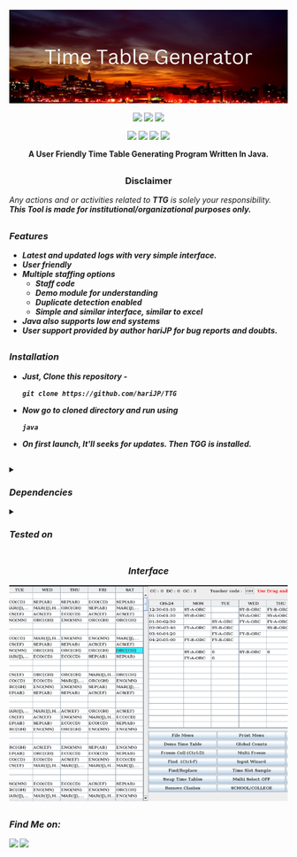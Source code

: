 <!-- TTG -->

<p align="center">
  <img src="TTG.png">
</p>

<p align="center">
  <img src="https://img.shields.io/badge/VERSION-1.0.1-green">
  <img src="https://img.shields.io/badge/LICENSE-GNU%20v3.0-orange">
  <img src="https://img.shields.io/badge/ISSUES-0%20OPEN-red">
  
</p>

<p align="center">
  <img src="https://img.shields.io/badge/Author-hariJP-blue">
  <img src="https://img.shields.io/badge/Open%20Source-yes-brightgreen">
  <img src="https://img.shields.io/badge/Maintained%3F-yes-9cf">
  <img src="https://img.shields.io/badge/Written%20In-java-blue">

</p>

<p align="center"><b>A User Friendly Time Table Generating Program Written In Java.</b></p>

##
<h3><p align="center">Disclaimer</p></h3>
<i>Any actions and or activities related to <b>TTG</b> is solely your responsibility.
<b>This Tool is made for institutional/organizational purposes only.

##

### Features

- Latest and updated logs with very simple interface.
- User friendly
- Multiple staffing options
  - Staff code
  - Demo module for understanding
  - Duplicate detection enabled
  - Simple and similar interface, similar to excel 
- Java also supports low end systems 
- User support provided by author hariJP for bug reports and doubts.

##
### Installation

- Just, Clone this repository -
  ```
  git clone https://github.com/hariJP/TTG
  ```

- Now go to cloned directory and run using 
  ```
  java
  ```
  

- On first launch, It'll seeks for updates. Then ***TGG*** is installed.

##

##

<details>
  <summary><h3>Dependencies</h3></summary>

<b>TTG</b> requires following programs to run properly - 
- `git`
- `java`
- `jar or jre`

> All the dependencies will be installed automatically when you run **TGG** for the first time.


</details>

<details>
  <summary><h3>Tested on</h3></summary>

- **Kali**
- **Ubuntu**
- **Debian**
- **Arch**
- **Manjaro**
- **Fedora**
- **Windows**
</details>



##

<h3 align="center"><i>Interface</i></h3>
<p align="center">
<img src="interface.png"/>
</p>

##
### Find Me on:
<p align="left">
  <a href="https://www.instagram.com/hari.jayram" target="_blank"><img src="https://img.shields.io/badge/Socials-grey?style=for-the-badge&logo=linktree"></a>
  <a href="https://github.com/hariJP" target="_blank"><img src="https://img.shields.io/badge/Github-blue?style=for-the-badge&logo=github"></a>
</p>

